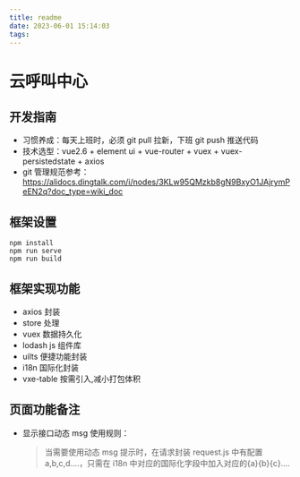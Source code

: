 ```yaml
---
title: readme
date: 2023-06-01 15:14:03
tags:
---
```


# 云呼叫中心

## 开发指南

- 习惯养成：每天上班时，必须 git pull 拉新，下班 git push 推送代码
- 技术选型：vue2.6 + element ui + vue-router + vuex + vuex-persistedstate + axios
- git 管理规范参考：https://alidocs.dingtalk.com/i/nodes/3KLw95QMzkb8gN9BxyO1JAjrymPeEN2q?doc_type=wiki_doc

## 框架设置

```
npm install
npm run serve
npm run build
```

## 框架实现功能

- axios 封装
- store 处理
- vuex 数据持久化
- lodash js 组件库
- uilts 便捷功能封装
- i18n 国际化封装
- vxe-table 按需引入,减小打包体积

## 页面功能备注

- 显示接口动态 msg 使用规则：
  > 当需要使用动态 msg 提示时，在请求封装 request.js 中有配置 a,b,c,d....，只需在 i18n 中对应的国际化字段中加入对应的{a}{b}{c}....
